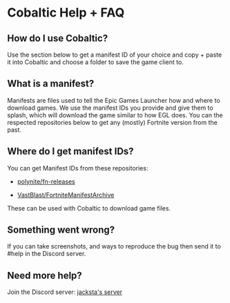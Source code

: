 # Cobaltic Help + FAQ

## How do I use Cobaltic? 
Use the section below to get a manifest ID of your choice and copy + paste it into Cobaltic and choose a folder to save the game client to.

## What is a manifest?
Manifests are files used to tell the Epic Games Launcher how and where to download games. We use the manifest IDs you provide and give them to splash, which will download the game similar to how EGL does. You can the respected repositories below to get any (mostly) Fortnite version from the past. 

## Where do I get manifest IDs?
You can get Manifest IDs from these repositories:

* [polynite/fn-releases](https://github.com/polynite/fn-releases)

* [VastBlast/FortniteManifestArchive](https://github.com/VastBlast/FortniteManifestArchive)

These can be used with Cobaltic to download game files.

## Something went wrong?
If you can take screenshots, and ways to reproduce the bug then send it to #help in the Discord server.

## Need more help?
Join the Discord server:
[jacksta's server](https://discord.gg/jvaBE3vVBe)